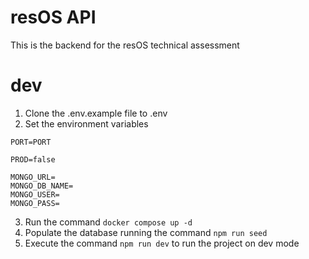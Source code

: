 # resOS API

This is the backend for the resOS technical assessment

# dev

1. Clone the .env.example file to .env
2. Set the environment variables

```
PORT=PORT

PROD=false

MONGO_URL=
MONGO_DB_NAME=
MONGO_USER=
MONGO_PASS=
```

3. Run the command `docker compose up -d`
4. Populate the database running the command `npm run seed`
5. Execute the command `npm run dev` to run the project on dev mode

